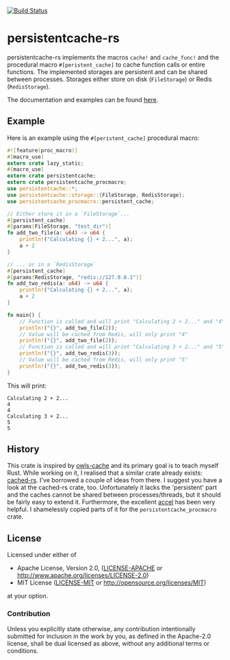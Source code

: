 [![Build Status](https://travis-ci.org/stefan-k/persistentcache-rs.svg?branch=master)](https://travis-ci.org/stefan-k/persistentcache-rs)

# persistentcache-rs

persistentcache-rs implements the macros `cache!` and `cache_func!` and the procedural macro `#[peristent_cache]` to cache function calls or entire functions.
The implemented storages are persistent and can be shared between processes.
Storages either store on disk (`FileStorage`) or Redis (`RedisStorage`).

The documentation and examples can be found [here](https://stefan-k.github.io/persistentcache-rs/persistentcache).

## Example

Here is an example using the `#[peristent_cache]` procedural macro:

```rust
#![feature(proc_macro)]
#[macro_use]
extern crate lazy_static;
#[macro_use]
extern crate persistentcache;
extern crate persistentcache_procmacro;
use persistentcache::*;
use persistentcache::storage::{FileStorage, RedisStorage};
use persistentcache_procmacro::persistent_cache;

// Either store it in a `FileStorage`...
#[persistent_cache]
#[params(FileStorage, "test_dir")]
fn add_two_file(a: u64) -> u64 {
    println!("Calculating {} + 2...", a);
    a + 2
}

// ... or in a `RedisStorage`
#[persistent_cache]
#[params(RedisStorage, "redis://127.0.0.1")]
fn add_two_redis(a: u64) -> u64 {
    println!("Calculating {} + 2...", a);
    a + 2
}

fn main() {
    // Function is called and will print "Calculating 2 + 2..." and "4"
    println!("{}", add_two_file(2));
    // Value will be cached from Redis, will only print "4"
    println!("{}", add_two_file(2));
    // Function is called and will print "Calculating 3 + 2..." and "5"
    println!("{}", add_two_redis(3));
    // Value will be cached from Redis, will only print "5"
    println!("{}", add_two_redis(3));
}
```

This will print:

```text
Calculating 2 + 2...
4
4
Calculating 3 + 2...
5
5
```

## History

This crate is inspired by [owls-cache](https://github.com/havoc-io/owls-cache) and its primary goal is to teach myself Rust.
While working on it, I realised that a similar crate already exists: [cached-rs](https://github.com/jaemk/cached).
I've borrowed a couple of ideas from there.
I suggest you have a look at the cached-rs crate, too.
Unfortunately it lacks the 'persistent' part and the caches cannot be shared between processes/threads, but it should be fairly easy to extend it.
Furthermore, the excellent [accel](https://github.com/termoshtt/accell) has been very helpful. I shamelessly copied parts of it for the `persistentcache_procmacro` crate.

## License

Licensed under either of

  * Apache License, Version 2.0, ([LICENSE-APACHE](LICENSE-APACHE) or http://www.apache.org/licenses/LICENSE-2.0)
  * MIT License ([LICENSE-MIT](LICENSE-MIT) or http://opensource.org/licenses/MIT)

at your option.

### Contribution

Unless you explicitly state otherwise, any contribution intentionally submitted
for inclusion in the work by you, as defined in the Apache-2.0 license, shall be dual licensed as above, without any
additional terms or conditions.
